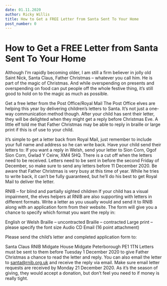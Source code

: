 ```yaml
---
date: 01.11.2020
author: Ricky Willis
title: How to Get a FREE Letter from Santa Sent To Your Home
post_number: 0
---
```



# How to Get a FREE Letter from Santa Sent To Your Home


Although I’m rapidly becoming older, I am still a firm believer in jolly old Saint Nick, Santa Claus, Father Christmas – whatever you call him. He is part of the magic of Christmas. And while overspending on presents and overspending on food can put people off the whole festive thing, it’s still good to hold on to the magic as much as possible. 

Get a free letter from the Post Office/Royal Mail
The Post Office elves are helping this year by delivering children’s letters to Santa. It’s not just a one-way communication method though. After your child has sent their letter, they will be delighted when they might get a reply before Christmas Eve. A little elf told me that Father Christmas may be able to reply in braille or large print if this is of use to your child.

it’s simple to get a letter back from Royal Mail, just remember to include your full name and address so he can write back. Have your child send their letters to:
If you want a reply in Welsh, send your letter to Sion Corn, Ogof Sion Corn, Gwlad Y Ceirw, XM4 5HQ.
There is a cut off when the letters need to be received. Letters need to be sent in before the second Friday of December, so make sure to send any letters before 11 December 2020. Be aware that Father Christmas is very busy at this time of year. While he tries to write back, it can’t be fully guaranteed, but he’ll do his best to get Royal Mail to deliver the letter.

RNIB – for blind and partially sighted children
If your child has a visual impairment, the elves helpers at RNIB are also supporting with letters in different formats. Write a letter as you usually would and send it to RNIB along with an application form from their website. The form will give you a chance to specify which format you want the reply in:

English or Welsh
Braille – uncontracted
Braille – contracted
Large print – please specify the font size
Audio CD
Email (16 point attachment)

Please send the child’s letter and completed application form to:

Santa Claus
RNIB
Midgate House
Midgate
Peterborough
PE1 1TN
Letters must be sent to them before Tuesday 1 December 2020 to give Father Christmas a chance to read the letter and reply. You can also email the letter to santa@rnib.org.uk and receive the reply via email. Make sure email letter requests are received by Monday 21 December 2020. As it’s the season of giving, they would accept a donation, but don’t feel you need to if money is really tight.